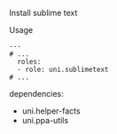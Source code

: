 Install sublime text

Usage
```
---
# ...
  roles:
  - role: uni.sublimetext
# ...
```

dependencies:
- uni.helper-facts
- uni.ppa-utils
